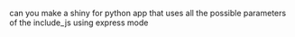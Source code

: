 can you make a shiny for python app that uses all the possible parameters of the include_js using express mode